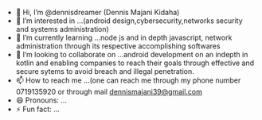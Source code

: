 - 👋 Hi, I’m @dennisdreamer (Dennis Majani Kidaha)
- 👀 I’m interested in ...(android design,cybersecurity,networks security and systems administration)
- 🌱 I’m currently learning ...node js and in depth javascript, network administration through its respective accomplishing softwares
- 💞️ I’m looking to collaborate on ...android development on an indepth in kotlin and enabling companies to reach their goals through effective and secure sytems to avoid breach and illegal penetration.
- 📫 How to reach me ...(one can reach me through my phone number 0719135920 or through mail dennismajani39@gmail.com
- 😄 Pronouns: ...
- ⚡ Fun fact: ...

<!---
dennisdreamer/dennisdreamer is a ✨ special ✨ repository because its `README.md` (this file) appears on your GitHub profile.
You can click the Preview link to take a look at your changes.
--->
